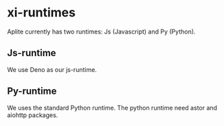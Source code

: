 # xi-runtimes

Aplite currently has two runtimes: Js (Javascript) and Py (Python). 

## Js-runtime
We use Deno as our js-runtime. 

## Py-runtime
We uses the standard Python runtime. The python runtime need astor and aiohttp packages. 
